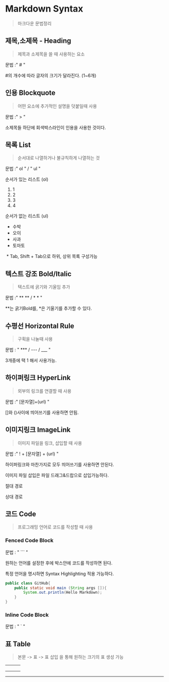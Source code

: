 # Markdown Syntax

> 마크다운 문법정리



## 제목,소제목 - Heading

> 제목과 소제목을 쓸 때 사용하는 요소

문법 :" # "

 #의 개수에 따라 글자의 크기가 달라진다. (1~6개)



## 인용 Blockquote

> 어떤 요소에 추가적인 설명을 덧붙일때 사용

문법 :" > "

소제목들 하단에 회색박스라인이 인용을 사용한 것이다.



## 목록 List

> 순서대로 나열하거나 불규칙하게 나열하는 것

문법 :" ol " / " ul "

순서가 있는 리스트 (ol)

<ol>
    <li>1</li>
    <li>2</li>
    <li>3</li>
    <li>4</li>
</ol>

순서가 없는 리스트 (ul)

<ul>
    <li>수박</li>
    <li>오이</li>
    <li>사과</li>
    <li>토마토</li>
</ul>

​	* Tab, Shift + Tab으로 하위, 상위 목록 구성가능



## 텍스트 강조 Bold/Italic

> 텍스트에 굵기와 기울임 추가

문법 :" **  **  /  *  * "

**는 굵기Bold를, *은 기울기를 추가할 수 있다.



## 수평선 Horizontal Rule

> 구획을 나눌때 사용

문법 : " *** / --- / ___ "

3개중에 택 1 해서 사용가능. 



## 하이퍼링크 HyperLink

> 외부의 링크를 연결할 때 사용

문법 :" [문자열]+(url) "

[]와 ()사이에 띄어쓰기를 사용하면 안됨.



## 이미지링크 ImageLink

> 이미지 파일을 링크, 삽입할 때 사용

문법 :" ! + [문자열] + (url) "

하이퍼링크와 마찬가지로 모두 띄어쓰기를 사용하면 안된다.

이미지 파일 삽입은 파일 드래그&드랍으로 삽입가능하다.

절대 경로

상대 경로



## 코드 Code

> 프로그래밍 언어로 코드를 작성할 때 사용

### Fenced Code Block

문법 : " ``` "

원하는 언어를 설정한 후에 박스안에 코드를 작성하면 된다.

특정 언어을 명시하면 Syntax Highlighting 적용 가능하다.

``` java
public class GitHub{
    public static void main (String args []){
    	System.out.println(Hello Markdown);
	}
}
```



### Inline Code Block

문법 : " ` "



## 표 Table

> 본문 -> 표 -> 표 삽입 을 통해 원하는 크기의 표 생성 가능

|      |      |      |
| ---- | ---- | ---- |
|      |      |      |
|      |      |      |
|      |      |      |



***



